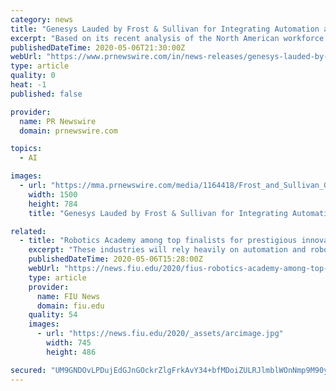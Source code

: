 ```yaml
---
category: news
title: "Genesys Lauded by Frost & Sullivan for Integrating Automation and Intelligence into its Workforce Optimization Solutions"
excerpt: "Based on its recent analysis of the North American workforce optimization (WFO) market, Frost & Sullivan recognizes Genesys with the 2020"
publishedDateTime: 2020-05-06T21:30:00Z
webUrl: "https://www.prnewswire.com/in/news-releases/genesys-lauded-by-frost-amp-sullivan-for-integrating-automation-and-intelligence-into-its-workforce-optimization-solutions-840100614.html"
type: article
quality: 0
heat: -1
published: false

provider:
  name: PR Newswire
  domain: prnewswire.com

topics:
  - AI

images:
  - url: "https://mma.prnewswire.com/media/1164418/Frost_and_Sullivan_Genesys_Award.jpg?p=facebook"
    width: 1500
    height: 784
    title: "Genesys Lauded by Frost & Sullivan for Integrating Automation and Intelligence into its Workforce Optimization Solutions"

related:
  - title: "Robotics Academy among top finalists for prestigious innovation award"
    excerpt: "These industries will rely heavily on automation and robotics, and FIU’s Robotics Academy is at the forefront of preparing their workforce. For its efforts in this area, the academy has been named one of 40 finalists nationwide for a prestigious Igniting Innovation Award from the American Council for Technology and Industry Advisory Council (ACT-IAC)."
    publishedDateTime: 2020-05-06T15:28:00Z
    webUrl: "https://news.fiu.edu/2020/fius-robotics-academy-among-top-finalists-for-prestigious-innovation-award"
    type: article
    provider:
      name: FIU News
      domain: fiu.edu
    quality: 54
    images:
      - url: "https://news.fiu.edu/2020/_assets/arcimage.jpg"
        width: 745
        height: 486

secured: "UM9GNDOvLPDujEdGJnGOckrZlgFrkAvY34+bfMDoiZULRJlmblWOnNmp9M90ys8wu/BsnBnnhpEIuoo3jDcQcHdUNXc8t4cupTO2pvcKrdXxKq26DUZEiEQ0GUNnz6PQ7Ur916itID+r/iragvBhKmRgvytwvW5Yp246QdVljUC9qEPrL/3vnA89JtTcFdabyOjPjQ2qXYmkaXspMmnKrmgphyGebCFMHgUBU9Mw7cZRl8fEKIKRP9G+vAN+RCdWZxl2mQKUBGzZzqhJK8NIApQ32QjR65DsmGv1ZqJWDMPeYgnFzV2fiwdxjH8sEETI;Tw2nzkbe2FIQDIwQ/C8l+w=="
---
```


